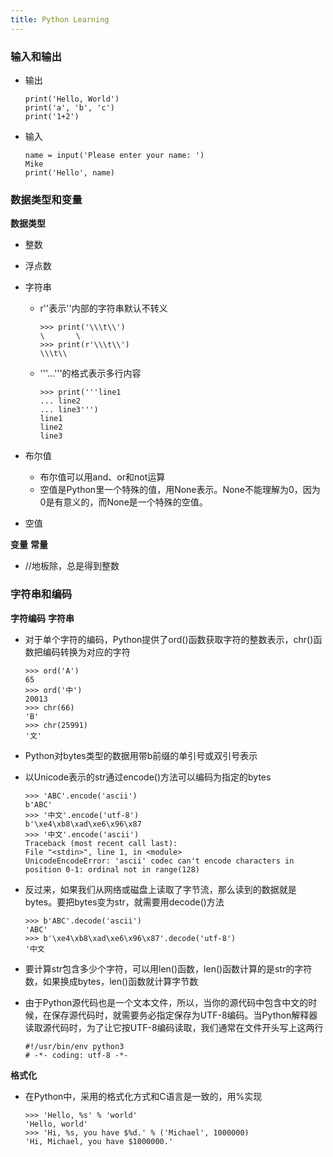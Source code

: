 ```yaml
---
title: Python Learning
---
```

### 输入和输出

 - 输出

	```
	print('Hello, World')
	print('a', 'b', 'c')
	print('1+2')
	```
 - 输入

	```
	name = input('Please enter your name: ')
	Mike
	print('Hello', name)
	```

### 数据类型和变量
**数据类型**
 - 整数
 - 浮点数
 - 字符串
	- r''表示''内部的字符串默认不转义

		```
		>>> print('\\\t\\')
		\       \
		>>> print(r'\\\t\\')
		\\\t\\
		```

	-  '''...'''的格式表示多行内容

		```
		>>> print('''line1
		... line2
		... line3''')
		line1
		line2
		line3
		```

 - 布尔值
	- 布尔值可以用and、or和not运算
	- 空值是Python里一个特殊的值，用None表示。None不能理解为0，因为0是有意义的，而None是一个特殊的空值。
 - 空值

**变量**
**常量**

 - //地板除，总是得到整数


### 字符串和编码
**字符编码**
**字符串**

 - 对于单个字符的编码，Python提供了ord()函数获取字符的整数表示，chr()函数把编码转换为对应的字符

	```
	>>> ord('A')
	65
	>>> ord('中')
	20013
	>>> chr(66)
	'B'
	>>> chr(25991)
	'文'
	```

 - Python对bytes类型的数据用带b前缀的单引号或双引号表示
 - 以Unicode表示的str通过encode()方法可以编码为指定的bytes

	```
	>>> 'ABC'.encode('ascii')
	b'ABC'
	>>> '中文'.encode('utf-8')
	b'\xe4\xb8\xad\xe6\x96\x87
	>>> '中文'.encode('ascii')
	Traceback (most recent call last):
	File "<stdin>", line 1, in <module>
	UnicodeEncodeError: 'ascii' codec can't encode characters in position 0-1: ordinal not in range(128)
	```

 - 反过来，如果我们从网络或磁盘上读取了字节流，那么读到的数据就是bytes。要把bytes变为str，就需要用decode()方法

	```
	>>> b'ABC'.decode('ascii')
	'ABC'
	>>> b'\xe4\xb8\xad\xe6\x96\x87'.decode('utf-8')
	'中文
	```

 - 要计算str包含多少个字符，可以用len()函数，len()函数计算的是str的字符数，如果换成bytes，len()函数就计算字节数

 - 由于Python源代码也是一个文本文件，所以，当你的源代码中包含中文的时候，在保存源代码时，就需要务必指定保存为UTF-8编码。当Python解释器读取源代码时，为了让它按UTF-8编码读取，我们通常在文件开头写上这两行

	```
	#!/usr/bin/env python3
	# -*- coding: utf-8 -*-
	```

**格式化**

 - 在Python中，采用的格式化方式和C语言是一致的，用%实现
	```
	>>> 'Hello, %s' % 'world'
	'Hello, world'
	>>> 'Hi, %s, you have $%d.' % ('Michael', 1000000)
	'Hi, Michael, you have $1000000.'
	```